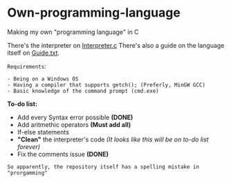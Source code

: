 # Own-programming-language
Making my own "programming language" in C

There's the interpreter on [Interpreter.c](https://github.com/DeetSteve00/Own-prorgamming-language/blob/main/Interpreter.c "INTERPRETER.C")
There's also a guide on the language itself on [Guide.txt](https://github.com/DeetSteve00/Own-prorgamming-language/blob/main/Guide.txt "GUIDE.TXT").

`Requirements`:
```
- Being on a Windows OS
- Having a compiler that supports getch(); (Preferly, MinGW GCC)
- Basic knowledge of the command prompt (cmd.exe)
```

**To-do list:**
  - Add every Syntax error possible **(DONE)**
  - Add aritmethic operators **(Must add all)**
  - If-else statements
  - **"Clean"** the interpreter's code *(It looks like this will be on to-do list forever)*
  - Fix the comments issue **(DONE)** 

`So apparently, the repository itself has a spelling mistake in "prorgamming"`
